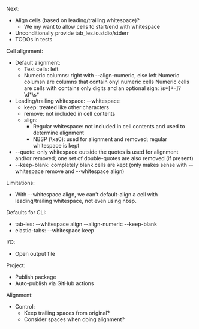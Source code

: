 Next:
  * Align cells (based on leading/trailing whitespace)?
    * We my want to allow cells to start/end with whitespace
  * Unconditionally provide tab_les.io.stdio/stderr
  * TODOs in tests

Cell alignment:
  * Default alignment:
    * Text cells: left
    * Numeric columns: right with --align-numeric, else left
      Numeric columsn are columns that contain onyl numeric cells
      Numeric cells are cells with contains only digits and an optional sign:
      \s*[+-]?\d*\s*
  * Leading/trailing whitespace: --whitespace
    * keep: treated like other characters
    * remove: not included in cell contents
    * align:
      * Regular whitespace: not included in cell contents and used to determine
        alignment
      * NBSP (\xa0): used for alignment and removed; regular
        whitespace is kept
  * --quote: only whitespace outside the quotes is used for alignment
    and/or removed; one set of double-quotes are also removed (if present)
  * --keep-blank: completely blank cells are kept (only makes sense with
    --whitespace remove and --whitespace align)

Limitations:
  * With --whitespace align, we can't default-align a cell with
    leading/trailing whitespace, not even using nbsp. 

Defaults for CLI:
  * tab-les:  --whitespace align --align-numeric --keep-blank
  * elastic-tabs: --whitespace keep

I/O:
  * Open output file

Project:
  * Publish package
  * Auto-publish via GitHub actions

Alignment:
  * Control:
    * Keep trailing spaces from original?
    * Consider spaces when doing alignment?